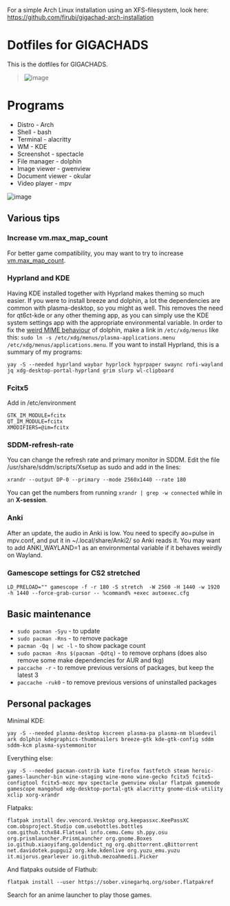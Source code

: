 For a simple Arch Linux installation using an XFS-filesystem, look here: https://github.com/firubi/gigachad-arch-installation

# Dotfiles for GIGACHADS
This is the dotfiles for GIGACHADS.
> ![image](https://github.com/user-attachments/assets/21eca79a-8cc7-4619-b9bc-e1e47bb02af8)

# Programs
- Distro - Arch
- Shell - bash
- Terminal - alacritty
- WM - KDE
- Screenshot - spectacle
- File manager - dolphin
- Image viewer - gwenview
- Document viewer - okular
- Video player - mpv

![image](https://github.com/user-attachments/assets/2c6f1d64-d543-4bb6-bbae-e62ec0bd76a6)

## Various tips
### Increase vm.max_map_count
For better game compatibility, you may want to try to increase [vm.max_map_count](https://wiki.archlinux.org/title/Gaming#Increase_vm.max_map_count).

### Hyprland and KDE
Having KDE installed together with Hyprland makes theming so much easier. If you were to install breeze and dolphin, a lot the dependencies are common with plasma-desktop, so you might as well. This removes the need for qt6ct-kde or any other theming app, as you can simply use the KDE system settings app with the appropriate environmental variable. In order to fix the [weird MIME behaviour](https://bbs.archlinux.org/viewtopic.php?pid=2167579#p2167579) of dolphin, make a link in `/etc/xdg/menus` like this: `sudo ln -s /etc/xdg/menus/plasma-applications.menu /etc/xdg/menus/applications.menu`. If you want to install Hyprland, this is a summary of my programs:
```
yay -S --needed hyprland waybar hyprlock hyprpaper swaync rofi-wayland jq xdg-desktop-portal-hyprland grim slurp wl-clipboard
```

### Fcitx5
Add in /etc/environment
```
GTK_IM_MODULE=fcitx
QT_IM_MODULE=fcitx
XMODIFIERS=@im=fcitx
```
### SDDM-refresh-rate
You can change the refresh rate and primary monitor in SDDM. Edit the file /usr/share/sddm/scripts/Xsetup as sudo and add in the lines:
```
xrandr --output DP-0 --primary --mode 2560x1440 --rate 180
```
You can get the numbers from running `xrandr | grep -w connected` while in an **X-session**.

### Anki
After an update, the audio in Anki is low. You need to specify ao=pulse in mpv.conf, and put it in ~/.local/share/Anki2/ so Anki reads it. You may want to add ANKI_WAYLAND=1 as an environmental variable if it behaves weirdly on Wayland. 

### Gamescope settings for CS2 stretched
`LD_PRELOAD="" gamescope -f -r 180 -S stretch  -W 2560 -H 1440 -w 1920 -h 1440 --force-grab-cursor -- %command% +exec autoexec.cfg`

## Basic maintenance
- `sudo pacman -Syu` - to update
- `sudo pacman -Rns` - to remove package
- `pacman -Qq | wc -l` - to show package count
- `sudo pacman -Rns $(pacman -Qdtq)` - to remove orphans (does also remove some make dependencies for AUR and tkg)
- `paccache -r` - to remove previous versions of packages, but keep the latest 3
- `paccache -ruk0` - to remove previous versions of uninstalled packages

## Personal packages

Minimal KDE:
```
yay -S --needed plasma-desktop kscreen plasma-pa plasma-nm bluedevil ark dolphin kdegraphics-thumbnailers breeze-gtk kde-gtk-config sddm sddm-kcm plasma-systemmonitor
```

Everything else: 
```
yay -S --needed pacman-contrib kate firefox fastfetch steam heroic-games-launcher-bin wine-staging wine-mono wine-gecko fcitx5 fcitx5-configtool fcitx5-mozc mpv spectacle gwenview okular flatpak gamemode gamescope mangohud xdg-desktop-portal-gtk alacritty gnome-disk-utility xclip xorg-xrandr
```

Flatpaks:
```
flatpak install dev.vencord.Vesktop org.keepassxc.KeePassXC com.obsproject.Studio com.usebottles.bottles com.github.tchx84.Flatseal info.cemu.Cemu sh.ppy.osu org.prismlauncher.PrismLauncher org.gnome.Boxes io.github.xiaoyifang.goldendict_ng org.qbittorrent.qBittorrent net.davidotek.pupgui2 org.kde.kdenlive org.yuzu_emu.yuzu it.mijorus.gearlever io.github.mezoahmedii.Picker
```
And flatpaks outside of Flathub:
```
flatpak install --user https://sober.vinegarhq.org/sober.flatpakref
```
Search for an anime launcher to play those games. 

